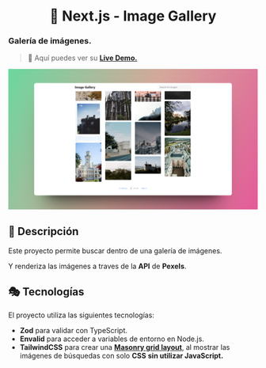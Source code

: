 <div align="center">
  
#  🔺 Next.js - Image Gallery

</div>

### Galería de imágenes.

> 🧩 Aquí puedes ver su [**Live Demo.**](https://image-gallery-abraham.vercel.app/)

![vista-previa](./public/preview/01-page-preview.png)

## 🚀 Descripción

Este proyecto permite buscar dentro de una galería de imágenes.

Y renderiza las imágenes a traves de la **API** de **Pexels**.

## 🎭 Tecnologías

El proyecto utiliza las siguientes tecnologías:

- **Zod** para validar con TypeScript.
- **Envalid** para acceder a variables de entorno en Node.js.
- **TailwindCSS** para crear una [**Masonry grid layout**](https://developer.mozilla.org/en-US/docs/Web/CSS/CSS_grid_layout/Masonry_layout), al mostrar las imágenes de búsquedas con solo **CSS** **sin utilizar JavaScript.**
